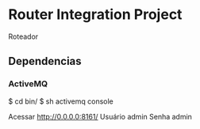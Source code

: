 # Router Integration Project
Roteador


## Dependencias

### ActiveMQ
$ cd bin/
$ sh activemq console

Acessar http://0.0.0.0:8161/ 
Usuário admin
Senha admin